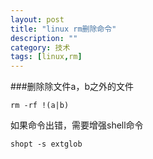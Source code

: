 ```yaml
---
layout: post
title: "linux rm删除命令"
description: ""
category: 技术
tags: [linux,rm]
---
```


###删除除文件a，b之外的文件
```
rm -rf !(a|b)
```
如果命令出错，需要增强shell命令

```
shopt -s extglob
```

